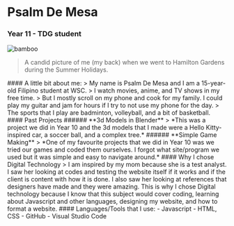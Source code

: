 # Psalm De Mesa
### Year 11 - TDG student
![bamboo](https://github.com/user-attachments/assets/e609e560-c06b-4bc8-a5e5-01c2fbdd8c8a)
> A candid picture of me (my back) when we went to Hamilton Gardens during the Summer Holidays.
<be>
#### A little bit about me:
> My name is Psalm De Mesa and I am a 15-year-old Filipino student at WSC.
> I watch movies, anime, and TV shows in my free time.
> But I mostly scroll on my phone and cook for my family. I could play my guitar and jam for hours if I try to not use my phone for the day. 
> The sports that I play are badminton, volleyball, and a bit of basketball. 
<be>
#### Past Projects
###### **3d Models in Blender**
> *This was a project we did in Year 10 and the 3d models that I made were a Hello Kitty-inspired car, a soccer ball, and a complex tree.*
###### **Simple Game Making**
> *One of my favourite projects that we did in Year 10 was we tried our games and coded them ourselves. I forgot what site/program we used but it was simple and easy to navigate around.*
#### Why I chose Digital Technology
> I am inspired by my mom because she is a test analyst. I saw her looking at codes and testing the website itself if it works and if the client is content with how it is done. I also saw her looking at references that designers have made and they were amazing. This is why I chose Digital technology because I know that this subject would cover coding, learning about Javascript and other languages, designing my website, and how to format a website. 
#### Languages/Tools that I use:
- Javascript
- HTML, CSS
- GitHub
- Visual Studio Code
<be> 

